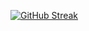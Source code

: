 <a href="https://git.io/streak-stats"><img src="https://github-readme-streak-stats.herokuapp.com?user=SayedMohamed&theme=whatsapp-light2" alt="GitHub Streak" /></a>
